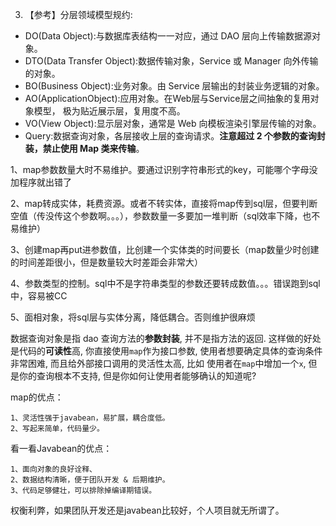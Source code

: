 3. 【参考】分层领域模型规约:

- DO(Data Object):与数据库表结构一一对应，通过 DAO 层向上传输数据源对象。
- DTO(Data Transfer Object):数据传输对象，Service 或 Manager 向外传输的对象。
- BO(Business Object):业务对象。由 Service 层输出的封装业务逻辑的对象。
- AO(ApplicationObject):应用对象。在Web层与Service层之间抽象的复用对象模型， 极为贴近展示层，复用度不高。
- VO(View Object):显示层对象，通常是 Web 向模板渲染引擎层传输的对象。
- Query:数据查询对象，各层接收上层的查询请求。**注意超过 2 个参数的查询封装，禁止使用 Map 类来传输**。



1、map参数数量大时不易维护。要通过识别字符串形式的key，可能哪个字母没加程序就出错了

2、map转成实体，耗费资源。或者不转实体，直接将map传到sql层，但要判断空值（传没传这个参数啊。。。），参数数量一多要加一堆判断（sql效率下降，也不易维护）

3、创建map再put进参数值，比创建一个实体类的时间要长（map数量少时创建的时间差距很小，但是数量较大时差距会非常大）

4、参数类型的控制。sql中不是字符串类型的参数还要转成数值。。。错误跑到sql中，容易被CC

5、面相对象，将sql层与实体分离，降低耦合。否则维护很麻烦



数据查询对象是指 dao 查询方法的**参数封装**, 并不是指方法的返回. 这样做的好处是代码的**可读性**高, 你直接使用`map`作为接口参数, 使用者想要确定具体的查询条件非常困难, 而且给外部接口调用的灵活性太高, 比如 使用者在`map`中增加一个`x`, 但是你的查询根本不支持, 但是你如何让使用者能够确认的知道呢?



map的优点：

```
1、灵活性强于javabean，易扩展，耦合度低。
2、写起来简单，代码量少。
```

看一看Javabean的优点：

```
1、面向对象的良好诠释、
2、数据结构清晰，便于团队开发 & 后期维护。
3、代码足够健壮，可以排除掉编译期错误。
```

权衡利弊，如果团队开发还是javabean比较好，个人项目就无所谓了。